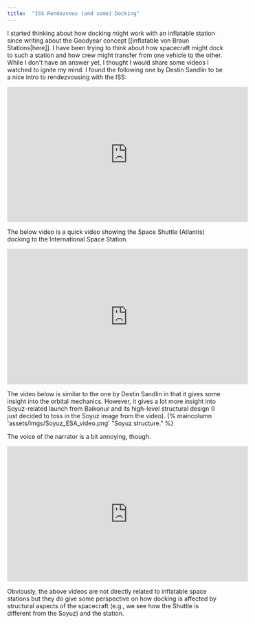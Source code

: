 ```yaml
---
title:  "ISS Rendezvous (and some) Docking"
---
```


I started thinking about how docking might work with an inflatable station since writing about the
Goodyear concept [[inflatable von Braun Stations|here]]. I have been trying to think about how spacecraft might dock to such a 
station and how crew might transfer from one vehicle to the other. While I don't have an answer 
yet, I thought I would share some videos I watched to ignite my mind. I found the following one by Destin Sandlin to be a nice intro to rendezvousing with the ISS:
<iframe width="560" height="315" src="https://www.youtube.com/embed/qFjw6Lc6J2g?si=4RVvEag2Bv0TmV8u" title="YouTube video player" frameborder="0" allow="accelerometer; autoplay; clipboard-write; encrypted-media; gyroscope; picture-in-picture; web-share" referrerpolicy="strict-origin-when-cross-origin" allowfullscreen></iframe>

The below video is a quick video showing the Space Shuttle (Atlantis) docking to the International Space Station.

<iframe width="560" height="315" src="https://www.youtube.com/embed/LS__eHT3NWE?si=lIsz3_S7lzl3w0aX" title="YouTube video player" frameborder="0" allow="accelerometer; autoplay; clipboard-write; encrypted-media; gyroscope; picture-in-picture; web-share" referrerpolicy="strict-origin-when-cross-origin" allowfullscreen></iframe>

The video below is similar to the one by Destin Sandlin in that it gives some insight into the orbital mechanics.
However, it gives a lot more insight into Soyuz-related launch from Baikonur and
its high-level structural design (I just decided to toss in the Soyuz image from the video).
{% maincolumn 'assets/imgs/Soyuz_ESA_video.png' "Soyuz structure." %}

The voice of the narrator is a bit annoying, though.
<iframe width="560" height="315" src="https://www.youtube.com/embed/M2_NeFbFcSw?si=jzhO14998N7ODhnE" title="YouTube video player" frameborder="0" allow="accelerometer; autoplay; clipboard-write; encrypted-media; gyroscope; picture-in-picture; web-share" referrerpolicy="strict-origin-when-cross-origin" allowfullscreen></iframe>

Obviously, the above videos are not directly related to inflatable space stations
but they do give some perspective on how docking is affected by structural aspects
of the spacecraft (e.g., we see how the Shuttle is different from the Soyuz)
and the station.